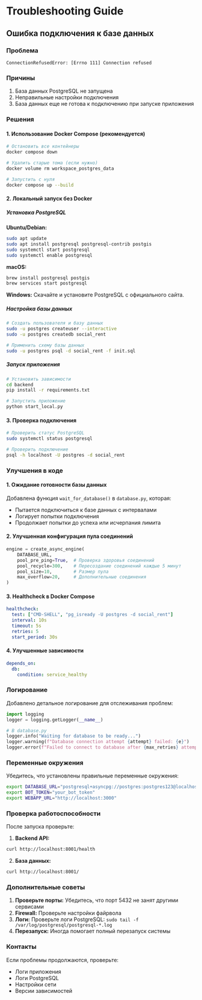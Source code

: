 # Troubleshooting Guide

## Ошибка подключения к базе данных

### Проблема
```
ConnectionRefusedError: [Errno 111] Connection refused
```

### Причины
1. База данных PostgreSQL не запущена
2. Неправильные настройки подключения
3. База данных еще не готова к подключению при запуске приложения

### Решения

#### 1. Использование Docker Compose (рекомендуется)

```bash
# Остановить все контейнеры
docker compose down

# Удалить старые тома (если нужно)
docker volume rm workspace_postgres_data

# Запустить с нуля
docker compose up --build
```

#### 2. Локальный запуск без Docker

##### Установка PostgreSQL

**Ubuntu/Debian:**
```bash
sudo apt update
sudo apt install postgresql postgresql-contrib postgis
sudo systemctl start postgresql
sudo systemctl enable postgresql
```

**macOS:**
```bash
brew install postgresql postgis
brew services start postgresql
```

**Windows:**
Скачайте и установите PostgreSQL с официального сайта.

##### Настройка базы данных

```bash
# Создать пользователя и базу данных
sudo -u postgres createuser --interactive
sudo -u postgres createdb social_rent

# Применить схему базы данных
sudo -u postgres psql -d social_rent -f init.sql
```

##### Запуск приложения

```bash
# Установить зависимости
cd backend
pip install -r requirements.txt

# Запустить приложение
python start_local.py
```

#### 3. Проверка подключения

```bash
# Проверить статус PostgreSQL
sudo systemctl status postgresql

# Проверить подключение
psql -h localhost -U postgres -d social_rent
```

### Улучшения в коде

#### 1. Ожидание готовности базы данных
Добавлена функция `wait_for_database()` в `database.py`, которая:
- Пытается подключиться к базе данных с интервалами
- Логирует попытки подключения
- Продолжает попытки до успеха или исчерпания лимита

#### 2. Улучшенная конфигурация пула соединений
```python
engine = create_async_engine(
    DATABASE_URL,
    pool_pre_ping=True,  # Проверка здоровья соединений
    pool_recycle=300,    # Пересоздание соединений каждые 5 минут
    pool_size=10,        # Размер пула
    max_overflow=20,     # Дополнительные соединения
)
```

#### 3. Healthcheck в Docker Compose
```yaml
healthcheck:
  test: ["CMD-SHELL", "pg_isready -U postgres -d social_rent"]
  interval: 10s
  timeout: 5s
  retries: 5
  start_period: 30s
```

#### 4. Улучшенные зависимости
```yaml
depends_on:
  db:
    condition: service_healthy
```

### Логирование

Добавлено детальное логирование для отслеживания проблем:

```python
import logging
logger = logging.getLogger(__name__)

# В database.py
logger.info("Waiting for database to be ready...")
logger.warning(f"Database connection attempt {attempt} failed: {e}")
logger.error(f"Failed to connect to database after {max_retries} attempts")
```

### Переменные окружения

Убедитесь, что установлены правильные переменные окружения:

```bash
export DATABASE_URL="postgresql+asyncpg://postgres:postgres123@localhost:5432/social_rent"
export BOT_TOKEN="your_bot_token"
export WEBAPP_URL="http://localhost:3000"
```

### Проверка работоспособности

После запуска проверьте:

1. **Backend API:**
```bash
curl http://localhost:8001/health
```

2. **База данных:**
```bash
curl http://localhost:8001/
```

### Дополнительные советы

1. **Проверьте порты:** Убедитесь, что порт 5432 не занят другими сервисами
2. **Firewall:** Проверьте настройки файрвола
3. **Логи:** Проверьте логи PostgreSQL: `sudo tail -f /var/log/postgresql/postgresql-*.log`
4. **Перезапуск:** Иногда помогает полный перезапуск системы

### Контакты

Если проблемы продолжаются, проверьте:
- Логи приложения
- Логи PostgreSQL
- Настройки сети
- Версии зависимостей
